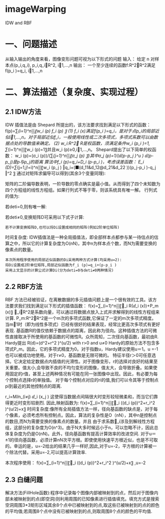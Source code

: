 # imageWarping
IDW and RBF
# 一、问题描述
从输入输出的角度来看，图像变形问题可视为以下形式的问题 
输入： 给定 n 对样本点(p_i,q_i), p_i,q_iR^2, i1,…,n
输出： 一个至少连续的函数f:R^2R^2满足f(p_i )=q_i, i1,…,n
# 二、算法描述（复杂度、实现过程）
## 2.1	IDW方法
IDW 插值法是由 Shepard 所提出的，该方法要求找到满足以下形式的函数：
f(p)=∑_(i=1)^n▒〖w_i (p) f_i (p) 〗
(1) f_i (x)满足f(p_i )=q_i，是对于点p_i的局部近似i1,…,n。对于局部近似f_i，一般使用线性或二次多项式，多项式系数可以由数据点处的导数值来确定。
(2) w_i:R^2 R是权函数，须满足条件w_i (p_i )=1, ∑_(i=1)^n▒〖w_i (p)=1〗并且w_i (p)≥0,i1,…,n。
Shepard提出了以下简单的权函数：
w_i (p)=(σ_i (p))/(∑_(j=1)^n▒〖σ_j (p) 〗)其中σ_j (p)=1/(ⅆ(p-p_j )^u )	 ⅆ(p-p_j)是p与p_j的距离
算法中f_i (p)=q_i+D_i (p-p_i )，考虑误差函数：
E_i (D)=∑_(j=1,j!=i)^n▒〖w_i (p_j ) ‖q_i+(■(d_11&d_12@d_21&d_22 ))(p_j-p_i )-q_j ‖^2 〗
通过对矩阵求偏导可以得到(其余3个变量同理): 
 
矩阵的二阶偏导数表明，一阶导数的零点确实是最小值。从而得到了四个未知数为四个方程组的线性方程组。如果行列式不等于零，则该系统具有唯一解。
行列式的值为:
 
若deti=0,则有唯一解:
   
若deti≠0,变换矩阵D可采用以下式子计算:
 
	若不计算变换矩阵D,也可以将Di设置成相同的矩阵(例如2阶单位矩阵)

时间复杂度:	IDW插值法是一种全局插值法，即全部样本点都参与某一待估点的估算之中，所以它的计算复杂度为O(nN)，其中n为样本点个数，而N为需要变换的像素点的数量。

	本次所用程序使用的局部近似函数的Di采用两种方式计算(均采用u=2):
	将Di设置成2阶单位矩阵,局部近似函数为f_i (p)=q_i+(p-p_i )
	采用上文显示的计算公式计算Di(分为deti=0与deti≠0两种情况)
## 2.2	RBF方法
RBF 方法已经被验证，在离散数据的多元插值问题上是一个很有效的工具。该方法要求我们找到满足以下形式的插值函数：
f(x)=∑_(i=1)^n▒〖_i R(ⅆ_i (x))+P_m (x)〗
_iR^2是系数向量，可以通过将数据点放入上式并求解得到的线性方程组来计算. P_m:R^2R^2是一个m次的多项式函数,它保证了一定的m次多项式精度。当m1时（即为线性多项式）已经有很好的结果表现，经常比更高次多项式有更好表现. 基函数R的值仅依赖于数据点的距离，因此称为径向。这种插值方法的可微性直接取决于所使用的基函数的可微性R。众所周知，二次径向基函数，最初由R. Hardy提出
R(d)=(d^2+r^2 )^(u/2)		with	 r>0		and		u≠0
Hardy的原始方法不包含多项式P_m。因此，它的多项式精度为0。对于指数u，Hardy建议使用u＝1。u =-1也可以被成功地使用。对于r≠0，基函数是无限可微的。
特征半径r＞0可任意选择。它决定给定数据点内插值的光滑性。对于图像变形，r的选择对良好的结果至关重要。值太小,会导致不良的不均匀变形的图像，值太大，会导致折叠。如果使用固定的r值，甚至上述两种情况有可能在同一张图像中出现。因此，有必要为每个控制点选择r的单独值。
对于每个控制点对应的ri的值,我们可以令其等于控制点pi到最近的其他控制点的距离.
	
r_i=Mⅈn_(i≠j) ⅆ_i (x_j )
这使得当数据点间隔很大时变形较轻微柔和，而当它们靠得更近时变形较剧烈.
	因此,映射函数为:
f(x)=∑_(i=1)^n▒〖_i ((d_i (p))^2+r_i^2 )^(u/2)+x〗
时间复杂度:像所有全局插值方法一样，径向基函数的缺点是，对于每个像素，必须考虑所有控制点。因此，算法的复杂性是O（nN），其中n是控制点的数目,而N为需要变换的像素点的数量。并且 由于求系数_i涉及到解线性方程组，这部分的复杂度为O(n^3)。由于N大多时候远小于n，可以忽略不计，因此总体复杂度为仍是O(nN)。此外，径向基函数有提高计算效率的改进空间.
对于u＝±1的径向基函数，必须计算nN次平方根。即使使用快速平方根近似，也是不可取的。幸运的是，u=-2给出的结果几乎一样好,因此,对于u=-2，平方根的计算被一个除法代替。采用u=-2,可以提高计算效率.

本次程序使用：
f(x)=∑_(i=1)^n▒〖_i ((d_i (p))^2+r_i^2 )^(u/2)+x〗 ,u=-2
## 2.3	白缝问题
解决方法(FillHole函数):程序中记录每个图像内部被映射到的点，然后对于图像内部未被映射到的点(即空洞)则利用周围的已知像素进行插值填充。填充方式是搜索空洞周围3*3矩形区域其余8个点中已被映射到的点,取这些已被映射到的点的颜色的平均值;若周围8个点中没有已被映射到的点,则取周围8个点的颜色的平均值.

